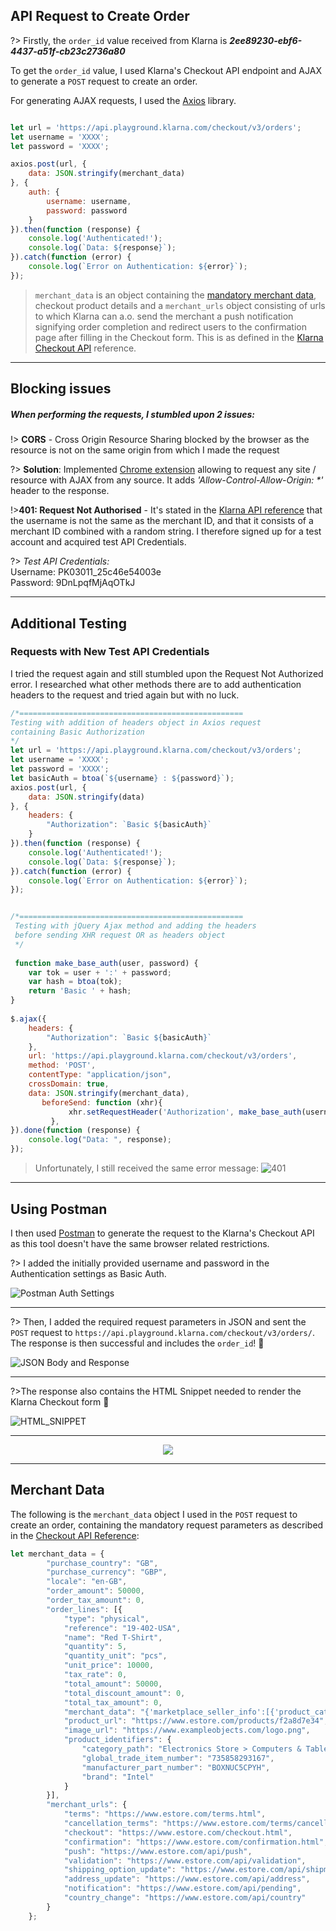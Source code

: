 ## API Request to Create Order

?> Firstly, the ```order_id``` value received from Klarna is _**2ee89230-ebf6-4437-a51f-cb23c2736a80**_

To get the ```order_id``` value, I used Klarna's Checkout API endpoint and AJAX to generate a ```POST``` request to create an order.

For generating AJAX requests, I used the [Axios](https://github.com/axios/axios ':target=_blank') library.

```javascript

let url = 'https://api.playground.klarna.com/checkout/v3/orders';
let username = 'XXXX';
let password = 'XXXX';

axios.post(url, {
    data: JSON.stringify(merchant_data)
}, {
    auth: {
        username: username,
        password: password
    }
}).then(function (response) {
    console.log('Authenticated!');
    console.log(`Data: ${response}`);
}).catch(function (error) {
    console.log(`Error on Authentication: ${error}`);
});
```

> ```merchant_data``` is an object containing the [mandatory merchant data](/order-id?id=merchant-data), checkout product details and a ```merchant_urls``` object consisting of urls to which Klarna can a.o. send the merchant a push notification signifying order completion and redirect users to the confirmation page after filling in the Checkout form. This is as defined in the [Klarna Checkout API](https://developers.klarna.com/api/#checkout-api ':target=_blank') reference. <br>

___

## Blocking issues
##### When performing the requests, I stumbled upon 2 issues: <br>

!> **CORS** - Cross Origin Resource Sharing blocked by the browser as the resource is not on the same origin from which I made the request<br>

?> **Solution**: Implemented [Chrome extension](https://chrome.google.com/webstore/detail/allow-control-allow-origi/nlfbmbojpeacfghkpbjhddihlkkiljbi ':target=_blank') allowing to request any site / resource with AJAX from any source. It adds _'Allow-Control-Allow-Origin: *'_ header to the response.

!>**401: Request Not Authorised** - It's stated in the [Klarna API reference](https://developers.klarna.com/api/#authentication ':target=_blank') that the username is not the same as the merchant ID, and that it consists of a merchant ID combined with a random string. I therefore signed up for a test account and acquired test API Credentials.

?> _Test API Credentials:_<br>
Username: PK03011_25c46e54003e <br>
Password: 9DnLpqfMjAqOTkJ <br>

___

## Additional Testing
### Requests with New Test API Credentials
I tried the request again and still stumbled upon the Request Not Authorized error. I researched what other methods there are to add authentication headers to the request and tried again but with no luck.

```javascript 
/*================================================== 
Testing with addition of headers object in Axios request 
containing Basic Authorization 
*/
let url = 'https://api.playground.klarna.com/checkout/v3/orders';
let username = 'XXXX';
let password = 'XXXX';
let basicAuth = btoa(`${username} : ${password}`);
axios.post(url, {
    data: JSON.stringify(data)
}, {
    headers: {
        "Authorization": `Basic ${basicAuth}`
    }
}).then(function (response) {
    console.log('Authenticated!');
    console.log(`Data: ${response}`);
}).catch(function (error) {
    console.log(`Error on Authentication: ${error}`);
});


/*==================================================
 Testing with jQuery Ajax method and adding the headers 
 before sending XHR request OR as headers object 
 */
 
 function make_base_auth(user, password) {
    var tok = user + ':' + password;
    var hash = btoa(tok);
    return 'Basic ' + hash;
}
 
$.ajax({
    headers: {
        "Authorization": `Basic ${basicAuth}`
    },
    url: 'https://api.playground.klarna.com/checkout/v3/orders',
    method: 'POST',
    contentType: "application/json",
    crossDomain: true,
    data: JSON.stringify(merchant_data),
       beforeSend: function (xhr){ 
             xhr.setRequestHeader('Authorization', make_base_auth(username, password)); 
         },
}).done(function (response) {
    console.log("Data: ", response);
});
```
> Unfortunately, I still received the same error message:
![401](https://res.cloudinary.com/n8dawg/image/upload/v1531067091/401.png '401 Unauthorized')<br>

___ 

## Using Postman
I then used [Postman](https://www.getpostman.com/) to generate the request to the Klarna's Checkout API as this tool doesn't have the same browser related restrictions.

?> I added the initially provided username and password in the Authentication settings as Basic Auth.

![Postman Auth Settings](https://res.cloudinary.com/n8dawg/image/upload/v1531070848/postman_authentication.png 'Postman Auth Settings') 
___

?> Then, I added the required request parameters in JSON and sent the ```POST``` request to ```https://api.playground.klarna.com/checkout/v3/orders/```. The response is then successful and includes the ```order_id```! :tada: <br>

![JSON Body and Response](https://res.cloudinary.com/n8dawg/image/upload/v1531071446/postman_response.png 'JSON Body and Response')
___

?>The response also contains the HTML Snippet needed to render the Klarna Checkout form :raised_hands: <br>

![HTML_SNIPPET](https://res.cloudinary.com/n8dawg/image/upload/v1531071668/postman_response_html_snippet.png 'html_snippet in response')

---

<p align="center">
  <img src="https://res.cloudinary.com/n8dawg/image/upload/v1531076322/patrick_victory.gif">
</p>



___

## Merchant Data
The following is the ```merchant_data``` object I used in the ```POST``` request to create an order, containing the mandatory request parameters as described in the [Checkout API Reference](https://developers.klarna.com/api/#checkout-api ':target=_blank'):


```javascript
let merchant_data = {
    	"purchase_country": "GB",
    	"purchase_currency": "GBP",
    	"locale": "en-GB",
    	"order_amount": 50000,
    	"order_tax_amount": 0,
    	"order_lines": [{
    		"type": "physical",
    		"reference": "19-402-USA",
    		"name": "Red T-Shirt",
    		"quantity": 5,
    		"quantity_unit": "pcs",
    		"unit_price": 10000,
    		"tax_rate": 0,
    		"total_amount": 50000,
    		"total_discount_amount": 0,
    		"total_tax_amount": 0,
    		"merchant_data": "{'marketplace_seller_info':[{'product_category':'Women\'s Fashion','product_name':'Women Sweatshirt'}]}",
    		"product_url": "https://www.estore.com/products/f2a8d7e34",
    		"image_url": "https://www.exampleobjects.com/logo.png",
    		"product_identifiers": {
    			"category_path": "Electronics Store > Computers & Tablets > Desktops",
    			"global_trade_item_number": "735858293167",
    			"manufacturer_part_number": "BOXNUC5CPYH",
    			"brand": "Intel"
    		}
    	}],
    	"merchant_urls": {
    		"terms": "https://www.estore.com/terms.html",
    		"cancellation_terms": "https://www.estore.com/terms/cancellation.html",
    		"checkout": "https://www.estore.com/checkout.html",
    		"confirmation": "https://www.estore.com/confirmation.html",
    		"push": "https://www.estore.com/api/push",
    		"validation": "https://www.estore.com/api/validation",
    		"shipping_option_update": "https://www.estore.com/api/shipment",
    		"address_update": "https://www.estore.com/api/address",
    		"notification": "https://www.estore.com/api/pending",
    		"country_change": "https://www.estore.com/api/country"
    	}
    };
```
